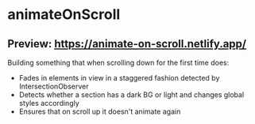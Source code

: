 # animateOnScroll
## Preview: https://animate-on-scroll.netlify.app/

Building something that when scrolling down for the first time does:
- Fades in elements in view in a staggered fashion detected by IntersectionObserver
- Detects whether a section has a dark BG or light and changes global styles accordingly
- Ensures that on scroll up it doesn't animate again
